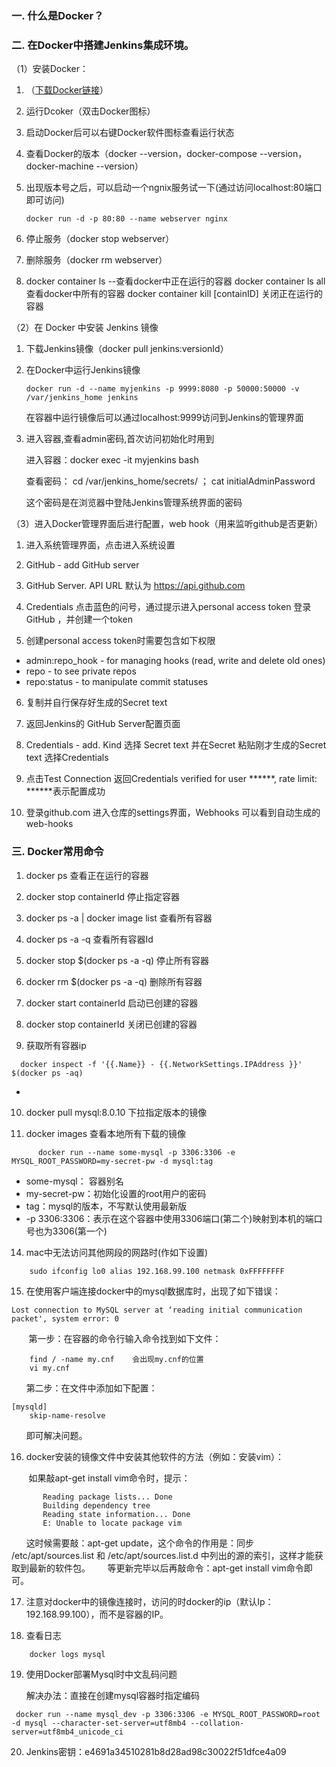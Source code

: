 ### 一. 什么是Docker？


### 二. 在Docker中搭建Jenkins集成环境。
（1）安装Docker：
 1. （[下载Docker链接](https://download.docker.com/mac/stable/Docker.dmg)）

 2. 运行Dcoker（双击Docker图标）

 3. 启动Docker后可以右键Docker软件图标查看运行状态

 4. 查看Docker的版本（docker --version，docker-compose --version，docker-machine --version）

 5. 出现版本号之后，可以启动一个ngnix服务试一下(通过访问localhost:80端口即可访问)

    ```docker run -d -p 80:80 --name webserver nginx```
 6. 停止服务（docker stop webserver）
 7. 删除服务（docker rm webserver）
 8. docker container ls  --查看docker中正在运行的容器
    docker container ls all  查看docker中所有的容器
    docker container kill [containID]   关闭正在运行的容器

（2）在 Docker 中安装 Jenkins 镜像

 1. 下载Jenkins镜像（docker pull jenkins:versionId）

 2. 在Docker中运行Jenkins镜像

    ```docker run -d --name myjenkins -p 9999:8080 -p 50000:50000 -v /var/jenkins_home jenkins```

    在容器中运行镜像后可以通过localhost:9999访问到Jenkins的管理界面
 3. 进入容器,查看admin密码,首次访问初始化时用到

    进入容器：docker exec -it myjenkins bash

    查看密码：
    cd /var/jenkins_home/secrets/ ；
    cat initialAdminPassword

    这个密码是在浏览器中登陆Jenkins管理系统界面的密码

（3）进入Docker管理界面后进行配置，web hook（用来监听github是否更新）
 1. 进入系统管理界面，点击进入系统设置

 2. GitHub   -   add  GitHub server

 3. GitHub Server.  API URL 默认为 https://api.github.com

 4. Credentials  点击蓝色的问号，通过提示进入personal access token  登录GitHub ，并创建一个token

 5. 创建personal access token时需要包含如下权限
 + admin:repo_hook - for managing hooks (read, write and delete old ones)
 + repo - to see private repos
 + repo:status - to manipulate commit statuses

 6. 复制并自行保存好生成的Secret text

 7. 返回Jenkins的 GitHub Server配置页面

 8. Credentials - add.  Kind 选择 Secret text 并在Secret 粘贴刚才生成的Secret text
     选择Credentials
 9. 点击Test Connection 返回Credentials verified for user ******, rate limit: ******表示配置成功
 10. 登录github.com 进入仓库的settings界面，Webhooks 可以看到自动生成的web-hooks

### 三. Docker常用命令
 1. docker ps   查看正在运行的容器

 2. docker stop containerId  停止指定容器

 3. docker ps -a | docker image list        查看所有容器

 4. docker ps -a -q            查看所有容器Id

 5. docker stop $(docker ps -a -q)   停止所有容器

 6. docker  rm $(docker ps -a -q)    删除所有容器

 7. docker start containerId        启动已创建的容器

 8. docker stop containerId         关闭已创建的容器

 9. 获取所有容器ip

```
  docker inspect -f '{{.Name}} - {{.NetworkSettings.IPAddress }}' $(docker ps -aq)
```
+
 10. docker pull mysql:8.0.10       下拉指定版本的镜像

 11. docker images         查看本地所有下载的镜像
```
      docker run --name some-mysql -p 3306:3306 -e MYSQL_ROOT_PASSWORD=my-secret-pw -d mysql:tag
```

+ some-mysql： 容器别名
+ my-secret-pw：初始化设置的root用户的密码
+ tag：mysql的版本，不写默认使用最新版
+ -p 3306:3306：表示在这个容器中使用3306端口(第二个)映射到本机的端口号也为3306(第一个)

14. mac中无法访问其他网段的网路时(作如下设置)
```
    sudo ifconfig lo0 alias 192.168.99.100 netmask 0xFFFFFFFF
```
15. 在使用客户端连接docker中的mysql数据库时，出现了如下错误：
```
Lost connection to MySQL server at ‘reading initial communication packet', system error: 0
```

&nbsp;&nbsp;&nbsp;&nbsp;&nbsp;&nbsp;  第一步：在容器的命令行输入命令找到如下文件：

```
    find / -name my.cnf    会出现my.cnf的位置
    vi my.cnf

```
&nbsp;&nbsp;&nbsp;&nbsp;&nbsp;&nbsp;第二步：在文件中添加如下配置：
```
[mysqld]
    skip-name-resolve
```
&nbsp;&nbsp;&nbsp;&nbsp;&nbsp;&nbsp;即可解决问题。

16. docker安装的镜像文件中安装其他软件的方法（例如：安装vim）：

&nbsp;&nbsp;&nbsp;&nbsp;&nbsp;&nbsp; 如果敲apt-get install vim命令时，提示：
```
       Reading package lists... Done
       Building dependency tree       
       Reading state information... Done
       E: Unable to locate package vim
```
&nbsp;&nbsp;&nbsp;&nbsp;&nbsp;&nbsp;这时候需要敲：apt-get update，这个命令的作用是：同步 /etc/apt/sources.list 和 /etc/apt/sources.list.d 中列出的源的索引，这样才能获取到最新的软件包。
&nbsp;&nbsp;&nbsp;&nbsp;&nbsp;&nbsp;等更新完毕以后再敲命令：apt-get install vim命令即可。

17. 注意对docker中的镜像连接时，访问的时docker的ip（默认Ip：192.168.99.100），而不是容器的IP。

18. 查看日志
```
    docker logs mysql
```

19. 使用Docker部署Mysql时中文乱码问题

    解决办法：直接在创建mysql容器时指定编码
```
 docker run --name mysql_dev -p 3306:3306 -e MYSQL_ROOT_PASSWORD=root -d mysql --character-set-server=utf8mb4 --collation-server=utf8mb4_unicode_ci
 ```

 20. Jenkins密钥：e4691a34510281b8d28ad98c30022f51dfce4a09
